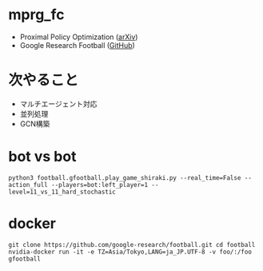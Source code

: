 # mprg_fc
- Proximal Policy Optimization ([arXiv](https://arxiv.org/abs/1707.06347))  
- Google Research Football ([GitHub](https://github.com/google-research/football))

# 次やること
- マルチエージェント対応  
- 並列処理  
- GCN構築  


# bot vs bot  
``
python3 football.gfootball.play_game_shiraki.py --real_time=False --action_full --players=bot:left_player=1 --level=11_vs_11_hard_stochastic
``

# docker 
``
git clone https://github.com/google-research/football.git
cd football
``  
``
nvidia-docker run -it -e TZ=Asia/Tokyo,LANG=ja_JP.UTF-8 -v foo/:/foo gfootball
``
